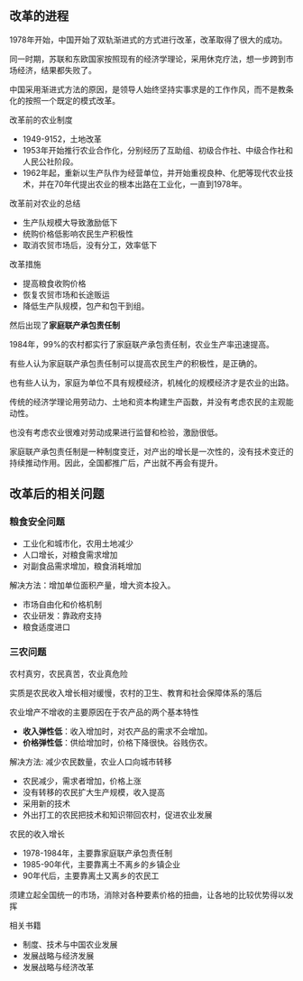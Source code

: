 
## 改革的进程

1978年开始，中国开始了双轨渐进式的方式进行改革，改革取得了很大的成功。

同一时期，苏联和东欧国家按照现有的经济学理论，采用休克疗法，想一步跨到市场经济，结果都失败了。

中国采用渐进式方法的原因，是领导人始终坚持实事求是的工作作风，而不是教条化的按照一个既定的模式改革。


改革前的农业制度
+ 1949-9152，土地改革
+ 1953年开始推行农业合作化，分别经历了互助组、初级合作社、中级合作社和人民公社阶段。
+ 1962年起，重新以生产队作为经营单位，并开始重视良种、化肥等现代农业技术，并在70年代提出农业的根本出路在工业化，一直到1978年。

改革前对农业的总结
+ 生产队规模大导致激励低下
+ 统购价格低影响农民生产积极性
+ 取消农贸市场后，没有分工，效率低下

改革措施
+ 提高粮食收购价格
+ 恢复农贸市场和长途贩运
+ 降低生产队规模，包产和包干到组。

然后出现了**家庭联产承包责任制**

1984年，99%的农村都实行了家庭联产承包责任制，农业生产率迅速提高。


有些人认为家庭联产承包责任制可以提高农民生产的积极性，是正确的。

也有些人认为，家庭为单位不具有规模经济，机械化的规模经济才是农业的出路。

传统的经济学理论用劳动力、土地和资本构建生产函数，并没有考虑农民的主观能动性。

也没有考虑农业很难对劳动成果进行监督和检验，激励很低。


家庭联产承包责任制是一种制度变迁，对产出的增长是一次性的，没有技术变迁的持续推动作用。因此，全国都推广后，产出就不再会有提升。


## 改革后的相关问题

### 粮食安全问题

+ 工业化和城市化，农用土地减少
+ 人口增长，对粮食需求增加
+ 对副食品需求增加，粮食消耗增加

解决方法：增加单位面积产量，增大资本投入。
+ 市场自由化和价格机制
+ 农业研发：靠政府支持
+ 粮食适度进口

### 三农问题

农村真穷，农民真苦，农业真危险

实质是农民收入增长相对缓慢，农村的卫生、教育和社会保障体系的落后

农业增产不增收的主要原因在于农产品的两个基本特性
+ **收入弹性低**：收入增加时，对农产品的需求不会增加。
+ **价格弹性低**：供给增加时，价格下降很快。谷贱伤农。

解决方法: 减少农民数量，农业人口向城市转移
+ 农民减少，需求者增加，价格上涨
+ 没有转移的农民扩大生产规模，收入提高
+ 采用新的技术
+ 外出打工的农民把技术和知识带回农村，促进农业发展

农民的收入增长
+ 1978-1984年，主要靠家庭联产承包责任制
+ 1985-90年代，主要靠离土不离乡的乡镇企业
+ 90年代后，主要靠离土又离乡的农民工


须建立起全国统一的市场，消除对各种要素价格的扭曲，让各地的比较优势得以发挥

相关书籍
+ 制度、技术与中国农业发展
+ 发展战略与经济发展
+ 发展战略与经济改革

